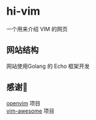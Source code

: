 # hi-vim
一个用来介绍 VIM 的网页

## 网站结构
网站使用Golang 的 Echo 框架开发

## 感谢🙏
[openvim](https://github.com/egaga/openvim) 项目  
[vim-awesome](https://github.com/vim-awesome/vim-awesome) 项目
